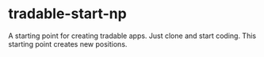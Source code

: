 tradable-start-np
=================

A starting point for creating tradable apps. Just clone and start coding. This starting point creates new positions.